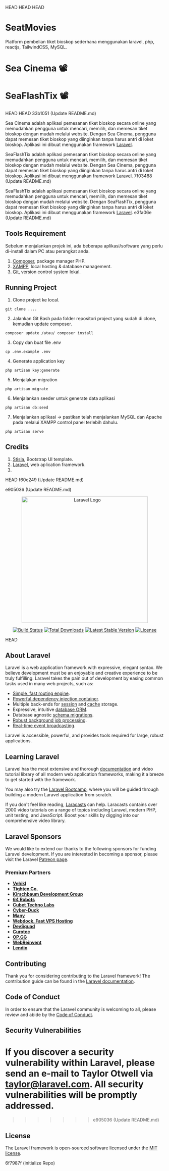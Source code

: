 HEAD
HEAD
HEAD

# SeatMovies

Platform pembelian tiket bioskop sederhana menggunakan laravel, php, reactjs, TailwindCSS, MySQL.

# Sea Cinema 📽️

# SeaFlashTix 📽️

HEAD
HEAD
33b1051 (Update README.md)

Sea Cinema adalah aplikasi pemesanan tiket bioskop secara online yang memudahkan pengguna untuk mencari, memilih, dan memesan tiket bioskop dengan mudah melalui website. Dengan Sea Cinema, pengguna dapat memesan tiket bioskop yang diinginkan tanpa harus antri di loket bioskop. Aplikasi ini dibuat menggunakan framework [Laravel](https://laravel.com).

SeaFlashTix adalah aplikasi pemesanan tiket bioskop secara online yang memudahkan pengguna untuk mencari, memilih, dan memesan tiket bioskop dengan mudah melalui website. Dengan Sea Cinema, pengguna dapat memesan tiket bioskop yang diinginkan tanpa harus antri di loket bioskop. Aplikasi ini dibuat menggunakan framework [Laravel](https://laravel.com).
7f03488 (Update README.md)

SeaFlashTix adalah aplikasi pemesanan tiket bioskop secara online yang memudahkan pengguna untuk mencari, memilih, dan memesan tiket bioskop dengan mudah melalui website. Dengan SeaFlashTix, pengguna dapat memesan tiket bioskop yang diinginkan tanpa harus antri di loket bioskop. Aplikasi ini dibuat menggunakan framework [Laravel](https://laravel.com).
e3fa06e (Update README.md)

## Tools Requirement

Sebelum menjalankan projek ini, ada beberapa aplikasi/software yang perlu di-install dalam PC atau perangkat anda.

1. [Composer](https://getcomposer.org/download/), package manager PHP.
2. [XAMPP](https://www.apachefriends.org/), local hosting & database management.
3. [Git](https://git-scm.com/downloads), version control system lokal.

## Running Project

1. Clone project ke local.

```
git clone ....
```

2. Jalankan Git Bash pada folder repositori project yang sudah di clone, kemudian update composer.

```
composer update /atau/ composer install
```

3. Copy dan buat file .env

```
cp .env.example .env
```

4. Generate application key

```
php artisan key:generate
```

5. Menjalakan migration

```
php artisan migrate
```

6. Menjalankan seeder untuk generate data aplikasi

```
php artisan db:seed
```

7. Menjalankan aplikasi -> pastikan telah menjalankan MySQL dan Apache pada melalui XAMPP control panel terlebih dahulu.

```
php artisan serve
```

## Credits

1. [Stisla](https://github.com/stisla/stisla), Bootstrap UI template.
2. [Laravel](https://laravel.com), web aplication framework.
3. 

HEAD
f60e249 (Update README.md)

e905036 (Update README.md)

<p align="center"><a href="https://laravel.com" target="_blank"><img src="https://raw.githubusercontent.com/laravel/art/master/logo-lockup/5%20SVG/2%20CMYK/1%20Full%20Color/laravel-logolockup-cmyk-red.svg" width="400" alt="Laravel Logo"></a></p>

<p align="center">
<a href="https://github.com/laravel/framework/actions"><img src="https://github.com/laravel/framework/workflows/tests/badge.svg" alt="Build Status"></a>
<a href="https://packagist.org/packages/laravel/framework"><img src="https://img.shields.io/packagist/dt/laravel/framework" alt="Total Downloads"></a>
<a href="https://packagist.org/packages/laravel/framework"><img src="https://img.shields.io/packagist/v/laravel/framework" alt="Latest Stable Version"></a>
<a href="https://packagist.org/packages/laravel/framework"><img src="https://img.shields.io/packagist/l/laravel/framework" alt="License"></a>
</p>

HEAD

## About Laravel

Laravel is a web application framework with expressive, elegant syntax. We believe development must be an enjoyable and creative experience to be truly fulfilling. Laravel takes the pain out of development by easing common tasks used in many web projects, such as:

-   [Simple, fast routing engine](https://laravel.com/docs/routing).
-   [Powerful dependency injection container](https://laravel.com/docs/container).
-   Multiple back-ends for [session](https://laravel.com/docs/session) and [cache](https://laravel.com/docs/cache) storage.
-   Expressive, intuitive [database ORM](https://laravel.com/docs/eloquent).
-   Database agnostic [schema migrations](https://laravel.com/docs/migrations).
-   [Robust background job processing](https://laravel.com/docs/queues).
-   [Real-time event broadcasting](https://laravel.com/docs/broadcasting).

Laravel is accessible, powerful, and provides tools required for large, robust applications.

## Learning Laravel

Laravel has the most extensive and thorough [documentation](https://laravel.com/docs) and video tutorial library of all modern web application frameworks, making it a breeze to get started with the framework.

You may also try the [Laravel Bootcamp](https://bootcamp.laravel.com), where you will be guided through building a modern Laravel application from scratch.

If you don't feel like reading, [Laracasts](https://laracasts.com) can help. Laracasts contains over 2000 video tutorials on a range of topics including Laravel, modern PHP, unit testing, and JavaScript. Boost your skills by digging into our comprehensive video library.

## Laravel Sponsors

We would like to extend our thanks to the following sponsors for funding Laravel development. If you are interested in becoming a sponsor, please visit the Laravel [Patreon page](https://patreon.com/taylorotwell).

### Premium Partners

-   **[Vehikl](https://vehikl.com/)**
-   **[Tighten Co.](https://tighten.co)**
-   **[Kirschbaum Development Group](https://kirschbaumdevelopment.com)**
-   **[64 Robots](https://64robots.com)**
-   **[Cubet Techno Labs](https://cubettech.com)**
-   **[Cyber-Duck](https://cyber-duck.co.uk)**
-   **[Many](https://www.many.co.uk)**
-   **[Webdock, Fast VPS Hosting](https://www.webdock.io/en)**
-   **[DevSquad](https://devsquad.com)**
-   **[Curotec](https://www.curotec.com/services/technologies/laravel/)**
-   **[OP.GG](https://op.gg)**
-   **[WebReinvent](https://webreinvent.com/?utm_source=laravel&utm_medium=github&utm_campaign=patreon-sponsors)**
-   **[Lendio](https://lendio.com)**

## Contributing

Thank you for considering contributing to the Laravel framework! The contribution guide can be found in the [Laravel documentation](https://laravel.com/docs/contributions).

## Code of Conduct

In order to ensure that the Laravel community is welcoming to all, please review and abide by the [Code of Conduct](https://laravel.com/docs/contributions#code-of-conduct).

## Security Vulnerabilities

# If you discover a security vulnerability within Laravel, please send an e-mail to Taylor Otwell via [taylor@laravel.com](mailto:taylor@laravel.com). All security vulnerabilities will be promptly addressed.

> > > > > > > e905036 (Update README.md)

## License

The Laravel framework is open-sourced software licensed under the [MIT license](https://opensource.org/licenses/MIT).

6f7987f (initialize Repo)
